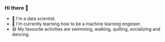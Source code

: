 ### Hi there 👋


<!--
**MahsaSeifikar/MahsaSeifikar** is a ✨ _special_ ✨ repository because its `README.md` (this file) appears on your GitHub profile.

Here are some ideas to get you started:

- 🔭 I’m currently work as a Data Scientist
- 🌱 I’m currently learning ...
- 👯 I’m looking to collaborate on ...
- 🤔 I’m looking for help with ...
- 💬 Ask me about ...
- 📫 How to reach me: ...
- 😄 Pronouns: ...
- ⚡ Fun fact: 
-->
- 🔭 I'm a data scientist.
- 🌱 I'm currently learning how to be a machine learning engineer.
- 😄 My favourite activities are swimming, walking, quilling, socializing and dancing.
